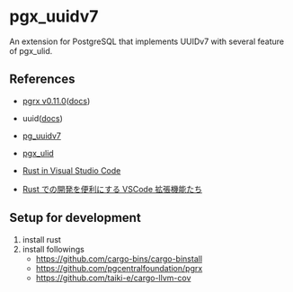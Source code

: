 # pgx_uuidv7

An extension for PostgreSQL that implements UUIDv7
with several feature of pgx_ulid.


## References

- [pgrx v0.11.0](https://github.com/pgcentralfoundation/pgrx)([docs](https://docs.rs/pgrx/0.11.0/pgrx/index.html))
- uuid([docs](https://docs.rs/uuid/1.4.1/uuid/index.html))
- [pg_uuidv7](https://github.com/craigpastro/pg_uuidv7)
- [pgx_ulid](https://github.com/pksunkara/pgx_ulid)

- [Rust in Visual Studio Code](https://code.visualstudio.com/docs/languages/rust)
- [Rust での開発を便利にする VSCode 拡張機能たち](https://zenn.dev/t4aru/articles/4a77ec07432e57)

## Setup for development

1. install rust
2. install followings
    - https://github.com/cargo-bins/cargo-binstall
    - https://github.com/pgcentralfoundation/pgrx
    - https://github.com/taiki-e/cargo-llvm-cov
